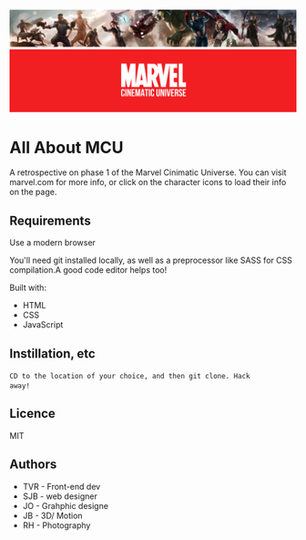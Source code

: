 ![Phase One of the MCU](marvel_banner.png "MCU Phase1")

# All About MCU
A retrospective on phase 1 of the Marvel Cinimatic Universe. You can visit marvel.com for more info, or click on the character icons to load their info on the page.

## Requirements
Use a modern browser

You'll need git installed locally, as well as a preprocessor like SASS for CSS compilation.A good code editor helps too!

Built with:
<ul>
<li>HTML</li>
<li>CSS</li>
<li>JavaScript</li>
</ul>


## Instillation, etc
<code>CD to the location of your choice, and then git clone. Hack away!</code>

## Licence 
MIT

## Authors 
<ul>
<li>TVR - Front-end dev</li>
<li>SJB - web designer</li>
<li>JO - Grahphic designe</li>
<li>JB - 3D/ Motion</li>
<li>RH - Photography </li>
</ul>

